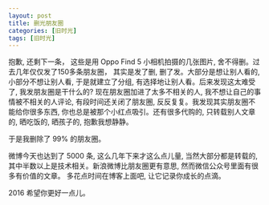 ```yaml
---
layout: post
title: 删光朋友圈
categories: [旧时光]
tags: [旧时光]
---
```


抱歉, 还剩下一条， 这些是用 Oppo Find 5 小相机拍摄的几张图片, 舍不得删。过去几年仅仅发了150多条朋友圈， 其实是发了删, 删了发。大部分是想让别人看的, 小部分不想让别人看, 于是就建立了分组, 有选择地让别人看。后来发现这太难受了, 我发朋友圈是干什么的? 现在朋友圈加进了太多不相关的人, 我不想让自己的事情被不相关的人评论, 有段时间还关闭了朋友圈, 反反复复。我发现其实朋友圈不能给你很多东西, 你也总是被那个小红点吸引。还有很多代购的, 只转载别人文章的, 晒吃饭的, 晒孩子的, 抱歉我想静静。

于是我删除了 99% 的朋友圈。

微博今天也达到了 5000 条, 这么几年下来才这么点儿量, 当然大部分都是转载的, 其中半数以上是技术相关。新浪微博比朋友圈更有意思, 然而微信公众号里面有很多有价值的文章。 多花点时间在博客上面吧, 让它记录你成长的点滴。

2016 希望你更好一点儿。
